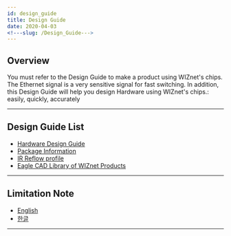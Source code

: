 ```yaml
---
id: design_guide
title: Design Guide
date: 2020-04-03
<!---slug: /Design_Guide--->
---
```



## Overview

You must refer to the Design Guide to make a product using WIZnet's
chips. The Ethernet signal is a very sensitive signal for fast
switching. In addition, this Design Guide will help you design Hardware
using WIZnet's chips.: easily, quickly, accurately

-----

## Design Guide List

  - [Hardware Design Guide](/Design-Guide/Hardware_Design_Guide.md)
  - [Package Information](/Design-Guide/package_information.md)
  - [IR Reflow profile](/Design-Guide/ir_reflow_profile)
  - [Eagle CAD Library of WIZnet Products](/Design-Guide/eagle_cad_library_of_wiznet_products.md)

-----

## Limitation Note

  - [English](/img/design_guide/limitation_note_-_arp_problem_in_the_nlb_environment_-_english_0312_.pdf)
  - [한글](/img/design_guide/limitation_note_-_arp_problem_in_the_nlb_environment_-_korean_0312_.pdf)

-----
